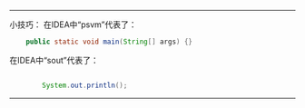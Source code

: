 ****
小技巧：
在IDEA中“psvm”代表了：
```java
    public static void main(String[] args) {}
```
在IDEA中“sout”代表了：
```java

        System.out.println();
```

****


